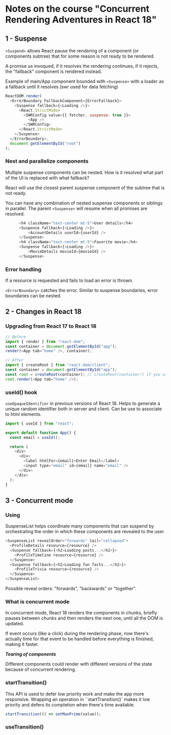 # Notes on the course "Concurrent Rendering Adventures in React 18"

## 1 - Suspense

`<Suspend>` allows React pause the rendering of a component (or components subtree) that for some reason is not ready to be rendered.

A promise us invoqued, if it resolves the rendering continues, if it rejects, the "fallback" component is rendered instead.

Example of main/App component bounded with `<Suspense>` with a loader as a fallback until it resolves (swr used for data fetching)

```javascript
ReactDOM.render(
  <ErrorBoundary FallbackComponent={ErrorFallback}>
    <Suspense fallback={<Loading />}>
      <React.StrictMode>
        <SWRConfig value={{ fetcher, suspense: true }}>
          <App />
        </SWRConfig>
      </React.StrictMode>
    </Suspense>
  </ErrorBoundary>,
  document.getElementById("root")
);
```

### Nest and parallelize components

Multiple suspense components can be nested. How is it resolved what part of the UI is replaced with what fallback?

React will use the closest parent suspense component of the subtree that is not ready.

You can have any combination of nested suspense components or siblings in parallel. The parent `<Suspense>` will resume when all promises are resolved.

```javascript
      <h4 className="text-center mt-5">User details</h4>
      <Suspense fallback={<Loading />}>
          <AccountDetails userId={userId} />
      </Suspense>
      <h4 className="text-center mt-5">Favorite movie</h4>
      <Suspense fallback={<Loading />}>
          <MovieDetails movieId={movieId} />
      </Suspense>
```

### Error handling

If a resource is requested and fails to load an error is thrown.

`<ErrorBoundary>` catches the error. Similar to suspense boundaries, error boundaries can be nested.

## 2 - Changes in React 18

### Upgrading from React 17 to React 18

```javascript
// Before
import { render } from "react-dom";
const container = document.getElementById("app");
render(<App tab="home" />, container);

// After
import { createRoot } from "react-dom/client";
const container = document.getElementById("app");
const root = createRoot(container); // createRoot(container!) if you use TypeScript
root.render(<App tab="home" />);
```

### useId() hook

`useOpaqueIdentifier` in previous versions of React 18. Helps to generate a unique random identifier both in server and client. Can be use to associate to html elements.

```javascript
import { useId } from "react";

export default function App() {
  const email = useId();

  return (
    <div>
      <div>
        <label htmlFor={email}>Enter Email</label>
        <input type="email" id={email} name="email" />
      </div>
    </div>
  );
}
```

## 3 - Concurrent mode

### Using <SuspenseList>

SuspenseList helps coordinate many components that can suspend by orchestrating the order in which these components are revealed to the user.

```javascript
<SuspenseList revealOrder="forwards" tail="collapsed">
  <ProfileDetails resource={resource} />
  <Suspense fallback={<h2>Loading posts...</h2>}>
    <ProfileTimeline resource={resource} />
  </Suspense>
  <Suspense fallback={<h2>Loading fun facts...</h2>}>
    <ProfileTrivia resource={resource} />
  </Suspense>
</SuspenseList>
```

Possible reveal orders: "forwards", "backwards" or "together".

### What is concurrent mode

In concurrent mode, React 18 renders the components in chunks, briefly pauses between chunks and then renders the next one, until all the DOM is updated.

If event occurs (like a click) during the rendering phase, now there's actually time for that event to be handled before everything is finished, making it faster.

**_Tearing of components_**

Different components could render with different versions of the state because of concurrent rendering.

### startTransition()

This API is used to defer low priority work and make the app more responsive. Wrapping an operation in ``startTransition()` makes it low priority and defers its completion when there's time available.

```javascript
startTransition(() => setMaxPrime(value));
```

### useTransition()
